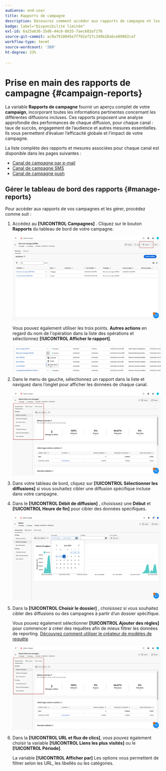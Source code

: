 ```yaml
---
audience: end-user
title: Rapports de campagne
description: Découvrez comment accéder aux rapports de campagne et les utiliser.
badge: label="Disponibilité limitée"
exl-id: 6a25a636-35d6-44c8-8635-7aec683af1f6
source-git-commit: ac9a7918045e7ff02ef27c348b28a6ce09802caf
workflow-type: tm+mt
source-wordcount: '269'
ht-degree: 23%

---
```


# Prise en main des rapports de campagne {#campaign-reports}

<!-- CAN BE REMOVED___
>[!CONTEXTUALHELP]
>id="acw_campaign_reporting_sending"
>title="Reporting Sending"
>abstract="The Sending tab within your report provides in-depth insights into your visitors' interactions with your deliveries and any potential errors they may have encountered."

>[!CONTEXTUALHELP]
>id="acw_campaign_reporting_tracking"
>title="Reporting tracking"
>abstract="The Tracking tab within your report offers valuable data, including recipient behavior per link, breakdown of opens and clicks, as well as detailed information about the most frequently clicked URLs during a delivery."
-->

La variable **Rapports de campagne** fournir un aperçu complet de votre **campaign**, incorporant toutes les informations pertinentes concernant les différentes diffusions incluses. Ces rapports proposent une analyse approfondie des performances de chaque diffusion, pour chaque canal : taux de succès, engagement de l’audience et autres mesures essentielles. Ils vous permettent d’évaluer l’efficacité globale et l’impact de votre campagne.

La liste complète des rapports et mesures associées pour chaque canal est disponible dans les pages suivantes :

* [Canal de campagne par e-mail](campaign-reports-email.md)
* [Canal de campagne SMS](campaign-reports-sms.md)
* [Canal de campagne push](campaign-reports-push.md)

## Gérer le tableau de bord des rapports {#manage-reports}

Pour accéder aux rapports de vos campagnes et les gérer, procédez comme suit :

1. Accédez au **[!UICONTROL Campagnes]** . Cliquez sur le bouton **Rapports** du tableau de bord de votre campagne.

   ![](assets/manage_campaign_report_2.png)

   Vous pouvez également utiliser les trois points. **Autres actions** en regard du nom de l&#39;opération dans la liste des opérations et sélectionnez **[!UICONTROL Afficher le rapport]**.

   ![](assets/manage_campaign_report_1.png)

1. Dans le menu de gauche, sélectionnez un rapport dans la liste et naviguez dans l’onglet pour afficher les données de chaque canal.

   ![](assets/manage_campaign_report_4.png)

1. Dans votre tableau de bord, cliquez sur **[!UICONTROL Sélectionner les diffusions]** si vous souhaitez cibler une diffusion spécifique incluse dans votre campagne.

1. Dans le **[!UICONTROL Débit de diffusion]** , choisissez une **Début** et **[!UICONTROL Heure de fin]** pour cibler des données spécifiques.

   ![](assets/manage_campaign_report_3.png)

1. Dans la **[!UICONTROL Choisir le dossier]** , choisissez si vous souhaitez cibler des diffusions ou des campagnes à partir d’un dossier spécifique.

   Vous pouvez également sélectionner **[!UICONTROL Ajouter des règles]** pour commencer à créer des requêtes afin de mieux filtrer les données de reporting. [Découvrez comment utiliser le créateur de modèles de requête](../query/query-modeler-overview.md)

   ![](assets/manage_campaign_report_4.png)

1. Dans la **[!UICONTROL URL et flux de clics]**, vous pouvez également choisir la variable **[!UICONTROL Liens les plus visités]** ou le **[!UICONTROL Période]**.

   La variable **[!UICONTROL Afficher par]** Les options vous permettent de filtrer selon les URL, les libellés ou les catégories.
